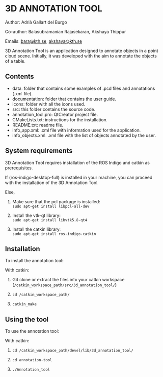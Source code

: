 3D ANNOTATION TOOL
==================
Author: Adrià Gallart del Burgo

Co-author: Balasubramanian Rajasekaran, Akshaya Thippur

Emails: bara@kth.se, akshaya@kth.se


3D Annotation Tool is an application designed to annotate objects in a point
cloud scene. Initially, it was developed with the aim to annotate the objects of
a table.

Contents
-----------------------
 - data: folder that contains some examples of .pcd files and annotations (.xml file).
 - documentation: folder that contains the user guide.
 - icons: folder with all the icons used.
 - src: this folder contains the source code.
 - annotation_tool.pro: QtCreator project file.
 - CMakeLists.txt: instructions for the installation.
 - README.txt: readme file.
 - info_app.xml: .xml file with information used for the application.
 - info_objects.xml: .xml file with the list of objects annotated by the user.
 

System requirements
-------------------------------
3D Annotation Tool requires installation of the ROS Indigo and catkin as prerequisites.

If (ros-indigo-desktop-full) is installed in your machine, you can proceed 
with the installation of the 3D Annotation Tool.

Else,

1. Make sure that the pcl package is installed:  
`sudo apt-get install libpcl-all-dev`
	
2. Install the vtk-qt library:  
`sudo apt-get install libvtk5.8-qt4`

3. Install the catkin library:  
`sudo apt-get install ros-indigo-catkin` 


Installation
--------------------------------
To install the annotation tool:

With catkin:

1. Git clone or extract the files into your catkin workspace (`/catkin_workspace_path/src/3d_annotation_tool/`)

2. `cd /catkin_workspace_path/`

3. `catkin_make`


Using the tool
--------------------------------
To use the annotation tool:

With catkin:

1. `cd /catkin_workspace_path/devel/lib/3d_annotation_tool/`

2. `cd annotation-tool`

3. `./Annotation_tool`
